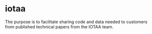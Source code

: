 # iotaa
The purpose is to facilitate sharing code and data needed to customers from published technical papers from the IOTAA team.
